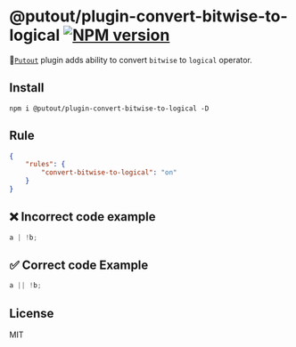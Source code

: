 # @putout/plugin-convert-bitwise-to-logical [![NPM version][NPMIMGURL]][NPMURL]

[NPMIMGURL]: https://img.shields.io/npm/v/@putout/plugin-convert-bitwise-to-logical.svg?style=flat&longCache=true
[NPMURL]: https://npmjs.org/package/@putout/plugin-convert-bitwise-to-logical "npm"

🐊[`Putout`](https://github.com/coderaiser/putout) plugin adds ability to convert `bitwise` to `logical` operator.

## Install

```
npm i @putout/plugin-convert-bitwise-to-logical -D
```

## Rule

```json
{
    "rules": {
        "convert-bitwise-to-logical": "on"
    }
}
```

## ❌ Incorrect code example

```js
a | !b;
```

## ✅ Correct code Example

```js
a || !b;
```

## License

MIT
